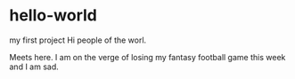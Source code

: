 # hello-world
my first project 
Hi people of the worl. 

Meets here. I am on the verge of losing my fantasy football game this week and I am sad. 
